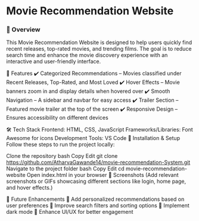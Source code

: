 # Movie Recommendation Website
### 📌 Overview
This Movie Recommendation Website is designed to help users quickly find recent releases, top-rated movies, and trending films. The goal is to reduce search time and enhance the movie discovery experience with an interactive and user-friendly interface.

🌟 Features
✔️ Categorized Recommendations – Movies classified under Recent Releases, Top-Rated, and Most Loved
✔️ Hover Effects – Movie banners zoom in and display details when hovered over
✔️ Smooth Navigation – A sidebar and navbar for easy access
✔️ Trailer Section – Featured movie trailer at the top of the screen
✔️ Responsive Design – Ensures accessibility on different devices

🛠️ Tech Stack
Frontend: HTML, CSS, JavaScript
Frameworks/Libraries: Font Awesome for icons
Development Tools: VS Code
🚀 Installation & Setup
Follow these steps to run the project locally:

Clone the repository
bash
Copy
Edit
git clone https://github.com/AtharvaGawande14/movie-recommendation-System.git
Navigate to the project folder
bash
Copy
Edit
cd movie-recommendation-website
Open index.html in your browser
📸 Screenshots
(Add relevant screenshots or GIFs showcasing different sections like login, home page, and hover effects.)

🎯 Future Enhancements
🔹 Add personalized recommendations based on user preferences
🔹 Improve search filters and sorting options
🔹 Implement dark mode
🔹 Enhance UI/UX for better engagement
